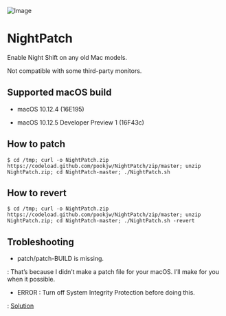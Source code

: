 ![Image](https://farm1.staticflickr.com/580/33704162375_e0883536cf_o.png)

# NightPatch

Enable Night Shift on any old Mac models.

Not compatible with some third-party monitors.

## Supported macOS build

- macOS 10.12.4 (16E195)

- macOS 10.12.5 Developer Preview 1 (16F43c)

## How to patch

`$ cd /tmp; curl -o NightPatch.zip https://codeload.github.com/pookjw/NightPatch/zip/master; unzip NightPatch.zip; cd NightPatch-master; ./NightPatch.sh`

## How to revert

`$ cd /tmp; curl -o NightPatch.zip https://codeload.github.com/pookjw/NightPatch/zip/master; unzip NightPatch.zip; cd NightPatch-master; ./NightPatch.sh -revert`

## Trobleshooting

- patch/patch-BUILD is missing.

: That’s because I didn’t make a patch file for your macOS. I’ll make for you when it possible.

- ERROR : Turn off System Integrity Protection before doing this.

: [Solution](http://apple.stackexchange.com/questions/208478/how-do-i-disable-system-integrity-protection-sip-aka-rootless-on-os-x-10-11)
